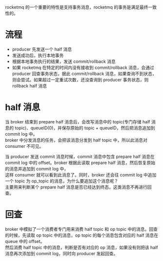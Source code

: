 rocketmq 的一个重要的特性是支持事务消息，rocketmq 的事务是满足最终一致性的。

# 流程

- producer 先发送一个 half 消息
- 发送成功后，执行本地事务
- 根据本地事务执行的结果，发送 commit/rollback 消息
- 如果 rocketmq 在特定的时间内没有接收到 commit/rollback 消息，会通过 producer 回查事务状态，据此 commit/rollback 消息，如果查询不到状态，则会尝试。如果超过一定重试次数，还没查询到 producer 事务状态，则 rollback half 消息


# half 消息

当 broker 结束到 prepare half 消息后，会改写消息中的 topic(专门存储 half 消息的 topic)、queueID(0)，并保存原始的 topic + queueID，然后把消息追加到 commit log 中。<br>
broker 中分发消息的任务，会把该消息分发到 half topic 中，所以此消息对 consumer 不可见。

当 producer 发送 commit 消息时候，commit 消息中包含 prepare half 消息在 commit log 中的 offset。broker 根据此读取 prepare half 消息，然后恢复原始的消息并追加到 commit log 中，<br>
这样 consumer 就可以看到此消息了。同时，broker 还会往 commit log 中追加一个 topic 为 op_topic 的消息，为什么要追加这个消息呢？<br>
主要用来判断某个 prepare half 消息是否已经达到终态，这类消息不再进行回查。

# 回查

broker 中模拟了一个消费者专门用来消费 half topic 和 op topic 中的消息。回查的时候，先读取 op topic 中的消息，op topic 的每个消息包含对应的 half 消息在 queue 中的 offset。<br>
然后消费 half topic 中的消息，判断是否有对应的 op 消息，如果没有则把该 half 消息再次添加到 commit log，同时向 producer 发起回查。